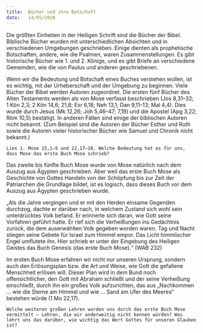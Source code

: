 ```yaml
---
title:  Bücher und ihre Botschaft
date:   14/05/2020
---
```


Die größten Einheiten in der Heiligen Schrift sind die Bücher der Bibel. Biblische Bücher wurden mit unterschiedlichen Absichten und in verschiedenen Umgebungen geschrieben. Einige dienten als prophetische Botschaften, andere, wie die Psalmen, waren Zusammenstellungen. Es gibt historische Bücher wie 1. und 2. Könige, und es gibt Briefe an verschiedene Gemeinden, wie die von Paulus und anderen geschriebenen.

Wenn wir die Bedeutung und Botschaft eines Buches verstehen wollen, ist es wichtig, mit der Urheberschaft und der Umgebung zu beginnen. Viele Bücher der Bibel werden Autoren zugeordnet. Die ersten fünf Bücher des Alten Testaments werden als von Mose verfasst beschrieben (Jos 8,31–32; 1 Kön 2,3; 2 Kön 14,6; 21,8; Esr 6,18; Neh 13,1; Dan 9,11–13; Mal 4,4). Dies wurde durch Jesus (Mk 12,26; Joh 5,46–47; 7,19) und die Apostel (Apg 3,22; Röm 10,5) bestätigt. In anderen Fällen sind einige der biblischen Autoren nicht bekannt. (Zum Beispiel sind die Autoren der Bücher Esther und Ruth sowie die Autoren vieler historischer Bücher wie Samuel und Chronik nicht bekannt.)

`Lies 1. Mose 15,1–5 und 22,17–18. Welche Bedeutung hat es für uns, dass Mose das erste Buch Mose schrieb?`

Das zweite bis fünfte Buch Mose wurde von Mose natürlich nach dem Auszug aus Ägypten geschrieben. Aber weil das erste Buch Mose als Geschichte von Gottes Handeln von der Schöpfung bis zur Zeit der Patriarchen die Grundlage bildet, ist es logisch, dass dieses Buch vor dem Auszug aus Ägypten geschrieben wurde.

„Als die Jahre vergingen und er mit den Herden einsame Gegenden durchzog, dachte er darüber nach, in welchem Zustand sich wohl sein unterdrücktes Volk befand. Er erinnerte sich daran, wie Gott seine Vorfahren geführt hatte. Er rief sich die Verheißungen ins Gedächtnis zurück, die dem auserwählten Volk gegeben worden waren. Tag und Nacht stiegen seine Gebete für Israel zum Himmel empor. Das Licht himmlischer Engel umflutete ihn. Hier schrieb er unter der Eingebung des Heiligen Geistes das Buch Genesis (das erste Buch Mose).“ (WAB 232)

Im ersten Buch Mose erfahren wir nicht nur unseren Ursprung, sondern auch den Erlösungsplan bzw. die Art und Weise, wie Gott die gefallene Menschheit erlösen will. Dieser Plan wird in dem Bund noch offensichtlicher, den Gott mit Abraham schließt und der seine Verheißung einschließt, durch ihn ein großes Volk aufzurichten, das aus „Nachkommen … wie die Sterne am Himmel und wie … Sand am Ufer des Meeres“ bestehen würde
(1 Mo 22,17).

`Welche weiteren großen Lehren wurden uns durch das erste Buch Mose vermittelt – Lehren, die wir anderweitig nicht kennen würden? Was lehrt uns das darüber, wie wichtig das Wort Gottes für unseren Glauben ist?`